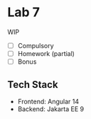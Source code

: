 # Lab 7

WIP
* [ ] Compulsory
* [ ] Homework (partial)
* [ ] Bonus

## Tech Stack
* Frontend: Angular 14
* Backend: Jakarta EE 9
